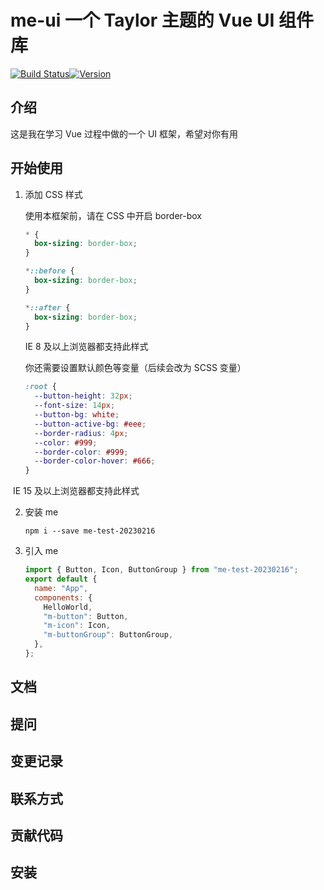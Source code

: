 # me-ui 一个 Taylor 主题的 Vue UI 组件库

[![Build Status](https://camo.githubusercontent.com/464affec1d056eecc08779948a1bb93bc579e4ab7637979609cd1506a43ad301/68747470733a2f2f696d672e736869656c64732e696f2f636972636c6563692f70726f6a6563742f6769746875622f7675656a732f7675652f6465762e7376673f73616e6974697a653d74727565)![Version](https://camo.githubusercontent.com/6a1ee221c99c800e8d3b104c99033afa11d84c16f58e77632d21ed9d2370f49d/68747470733a2f2f696d672e736869656c64732e696f2f6e706d2f762f7675652e7376673f73616e6974697a653d74727565)](https://www.npmjs.com/package/me-test-20230216)

## 介绍

这是我在学习 Vue 过程中做的一个 UI 框架，希望对你有用

## 开始使用

1. 添加 CSS 样式

   使用本框架前，请在 CSS 中开启 border-box

   ```css
   * {
     box-sizing: border-box;
   }

   *::before {
     box-sizing: border-box;
   }

   *::after {
     box-sizing: border-box;
   }
   ```

   IE 8 及以上浏览器都支持此样式

   你还需要设置默认颜色等变量（后续会改为 SCSS 变量）

   ```css
   :root {
     --button-height: 32px;
     --font-size: 14px;
     --button-bg: white;
     --button-active-bg: #eee;
     --border-radius: 4px;
     --color: #999;
     --border-color: #999;
     --border-color-hover: #666;
   }
   ```

​ IE 15 及以上浏览器都支持此样式

2. 安装 me

   ```
   npm i --save me-test-20230216
   ```

3. 引入 me

   ```js
   import { Button, Icon, ButtonGroup } from "me-test-20230216";
   export default {
     name: "App",
     components: {
       HelloWorld,
       "m-button": Button,
       "m-icon": Icon,
       "m-buttonGroup": ButtonGroup,
     },
   };
   ```

## 文档

## 提问

## 变更记录

## 联系方式

## 贡献代码

## 安装
